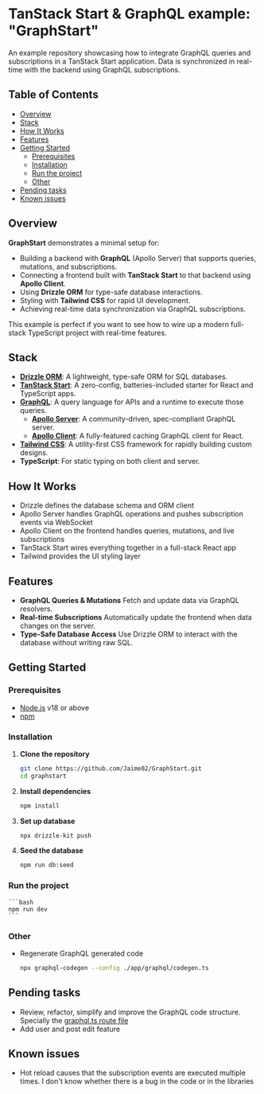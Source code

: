 # TanStack Start & GraphQL example: "GraphStart"

An example repository showcasing how to integrate GraphQL queries and subscriptions in a TanStack Start application. Data is synchronized in real-time with the backend using GraphQL subscriptions.

## Table of Contents

- [Overview](#overview)
- [Stack](#stack)
- [How It Works](#how-it-works)
- [Features](#features)
- [Getting Started](#getting-started)
  - [Prerequisites](#prerequisites)
  - [Installation](#installation)
  - [Run the project](#run-the-project)
  - [Other](#other)
- [Pending tasks](#pending-tasks)
- [Known issues](#known-issues)

## Overview

**GraphStart** demonstrates a minimal setup for:

- Building a backend with **GraphQL** (Apollo Server) that supports queries, mutations, and subscriptions.
- Connecting a frontend built with **TanStack Start** to that backend using **Apollo Client**.
- Using **Drizzle ORM** for type-safe database interactions.
- Styling with **Tailwind CSS** for rapid UI development.
- Achieving real-time data synchronization via GraphQL subscriptions.

This example is perfect if you want to see how to wire up a modern full-stack TypeScript project with real-time features.

## Stack

- **[Drizzle ORM](https://orm.drizzle.team/)**: A lightweight, type-safe ORM for SQL databases.
- **[TanStack Start](https://tanstack.com/start)**: A zero-config, batteries-included starter for React and TypeScript apps.
- **[GraphQL](https://graphql.org/)**: A query language for APIs and a runtime to execute those queries.
  - **[Apollo Server](https://www.apollographql.com/docs/apollo-server/)**: A community-driven, spec-compliant GraphQL server.
  - **[Apollo Client](https://www.apollographql.com/docs/react/)**: A fully-featured caching GraphQL client for React.
- **[Tailwind CSS](https://tailwindcss.com/)**: A utility-first CSS framework for rapidly building custom designs.
- **TypeScript**: For static typing on both client and server.

## How It Works

- Drizzle defines the database schema and ORM client
-  Apollo Server handles GraphQL operations and pushes subscription events via WebSocket
- Apollo Client on the frontend handles queries, mutations, and live subscriptions
- TanStack Start wires everything together in a full-stack React app
- Tailwind provides the UI styling layer

## Features

- **GraphQL Queries & Mutations**
  Fetch and update data via GraphQL resolvers.
- **Real-time Subscriptions**
  Automatically update the frontend when data changes on the server.
- **Type-Safe Database Access**
  Use Drizzle ORM to interact with the database without writing raw SQL.

## Getting Started

### Prerequisites

- [Node.js](https://nodejs.org/) v18 or above
- [npm](https://www.npmjs.com/)

### Installation

1. **Clone the repository**
   ```bash
   git clone https://github.com/Jaime02/GraphStart.git
   cd graphstart
   ```

2. **Install dependencies**
   ```bash
   npm install
   ```

3. **Set up database**
    ```bash
    npx drizzle-kit push
    ```

4. **Seed the database**
    ```bash
    npm run db:seed
    ```

### Run the project
    ```bash
    npm run dev
    ```

### Other

- Regenerate GraphQL generated code
    ```bash
    npx graphql-codegen --config ./app/graphql/codegen.ts
    ```

## Pending tasks

- Review, refactor, simplify and improve the GraphQL code structure. Specially the [graphql.ts route file](app/routes/api/graphql.ts)
- Add user and post edit feature

## Known issues

- Hot reload causes that the subscription events are executed multiple times. I don't know whether there is a bug in the code or in the libraries
